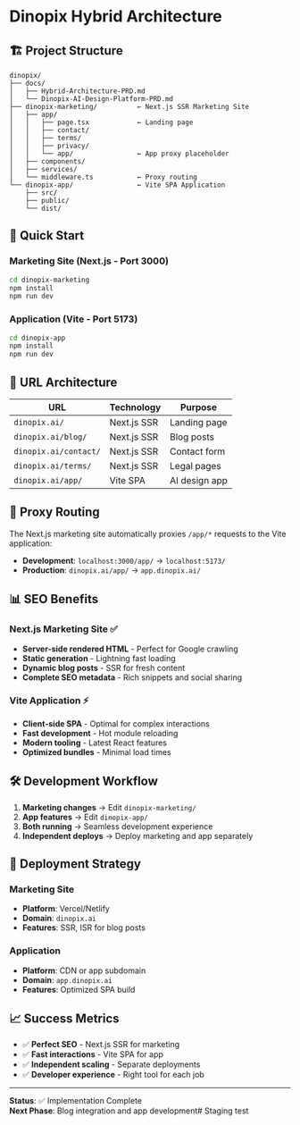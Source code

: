 # Dinopix Hybrid Architecture

## 🏗️ Project Structure

```
dinopix/
├── docs/
│   ├── Hybrid-Architecture-PRD.md
│   └── Dinopix-AI-Design-Platform-PRD.md
├── dinopix-marketing/          ← Next.js SSR Marketing Site
│   ├── app/
│   │   ├── page.tsx            ← Landing page
│   │   ├── contact/
│   │   ├── terms/
│   │   ├── privacy/
│   │   └── app/                ← App proxy placeholder
│   ├── components/
│   ├── services/
│   └── middleware.ts           ← Proxy routing
└── dinopix-app/                ← Vite SPA Application
    ├── src/
    ├── public/
    └── dist/
```

## 🚀 Quick Start

### Marketing Site (Next.js - Port 3000)
```bash
cd dinopix-marketing
npm install
npm run dev
```

### Application (Vite - Port 5173)  
```bash
cd dinopix-app
npm install
npm run dev
```

## 📍 URL Architecture

| **URL** | **Technology** | **Purpose** |
|---------|----------------|-------------|
| `dinopix.ai/` | Next.js SSR | Landing page |
| `dinopix.ai/blog/` | Next.js SSR | Blog posts |
| `dinopix.ai/contact/` | Next.js SSR | Contact form |
| `dinopix.ai/terms/` | Next.js SSR | Legal pages |
| `dinopix.ai/app/` | Vite SPA | AI design app |

## 🔄 Proxy Routing

The Next.js marketing site automatically proxies `/app/*` requests to the Vite application:

- **Development**: `localhost:3000/app/` → `localhost:5173/`
- **Production**: `dinopix.ai/app/` → `app.dinopix.ai/`

## 📊 SEO Benefits

### Next.js Marketing Site ✅
- **Server-side rendered HTML** - Perfect for Google crawling
- **Static generation** - Lightning fast loading
- **Dynamic blog posts** - SSR for fresh content
- **Complete SEO metadata** - Rich snippets and social sharing

### Vite Application ⚡
- **Client-side SPA** - Optimal for complex interactions  
- **Fast development** - Hot module reloading
- **Modern tooling** - Latest React features
- **Optimized bundles** - Minimal load times

## 🛠️ Development Workflow

1. **Marketing changes** → Edit `dinopix-marketing/`
2. **App features** → Edit `dinopix-app/`
3. **Both running** → Seamless development experience
4. **Independent deploys** → Deploy marketing and app separately

## 🚀 Deployment Strategy

### Marketing Site
- **Platform**: Vercel/Netlify
- **Domain**: `dinopix.ai`
- **Features**: SSR, ISR for blog posts

### Application  
- **Platform**: CDN or app subdomain
- **Domain**: `app.dinopix.ai` 
- **Features**: Optimized SPA build

## 📈 Success Metrics

- ✅ **Perfect SEO** - Next.js SSR for marketing
- ✅ **Fast interactions** - Vite SPA for app
- ✅ **Independent scaling** - Separate deployments
- ✅ **Developer experience** - Right tool for each job

---

**Status**: ✅ Implementation Complete  
**Next Phase**: Blog integration and app development# Staging test
